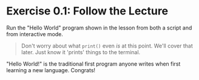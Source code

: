 # Exercise 0.1: Follow the Lecture
Run the "Hello World" program shown in the lesson from both a script and from interactive mode.

> Don't worry about what <code>print()</code> even _is_ at this point. We'll cover that later. Just know it 'prints' things to the terminal.

"Hello World!" is the traditional first program anyone writes when first learning a new language. Congrats!